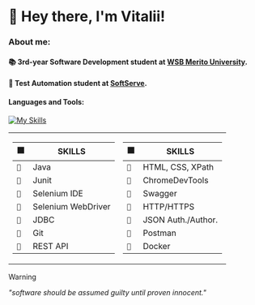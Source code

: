 # 👋 Hey there, I'm Vitalii!  
### About me: 

#### 📚 3rd-year Software Development student at [WSB Merito University](https://www.merito.pl/wroclaw/).
#### 🧩 Test Automation student at [SoftServe](https://career.softserveinc.com/en-us/landings/complete-test-automation-engineer-course).

#### Languages and Tools:
[![My Skills](https://skillicons.dev/icons?i=java,py,html,css,sqlite,postgresql,git,github,postman,pycharm,idea,vscode,windows)](https://skillicons.dev)

<table>
<tr><td>

| ⬛️ | SKILLS |
| --- | --- |
| `🦾` | Java |
| `🦾` | Junit |
| `🦾` | Selenium IDE |
| `🦾` | Selenium WebDriver |
| `🦾` | JDBC |
| `🦾` | Git |
| `🦾` | REST API |



</td><td>

| ⬛️ | SKILLS |
| --- | --- |
| `🦾` | HTML, CSS, XPath |
| `🦾` | ChromeDevTools |
| `🦾` | Swagger |
| `🦾` | HTTP/HTTPS |
| `🦾` | JSON Auth./Author. |
| `🦾` | Postman |
| `🦾` | Docker |


</td></tr>
</table>

> [!WARNING]
> *"software should be assumed guilty until proven innocent."*




